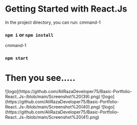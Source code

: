 # Getting Started with React.Js

In the project directory, you can run:
cmmand-1
### `npm i` or  `npm install`

cmmand-1
### `npm start`

<h1>Then you see.....</h1>
![logo](https://github.com/AliRazaDeveloper75/Basic-Portfolio-React..Js-/blob/main/Screenshot%20(39).png)
![logo](https://github.com/AliRazaDeveloper75/Basic-Portfolio-React..Js-/blob/main/Screenshot%20(40).png)
![logo](https://github.com/AliRazaDeveloper75/Basic-Portfolio-React..Js-/blob/main/Screenshot%20(41).png)

